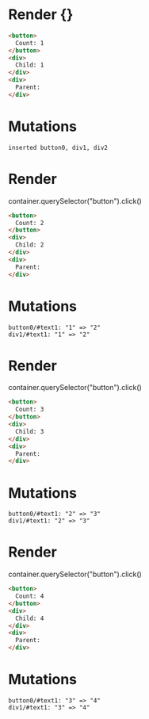 # Render {}
```html
<button>
  Count: 1
</button>
<div>
  Child: 1
</div>
<div>
  Parent: 
</div>
```

# Mutations
```
inserted button0, div1, div2
```


# Render 
container.querySelector("button").click()

```html
<button>
  Count: 2
</button>
<div>
  Child: 2
</div>
<div>
  Parent: 
</div>
```

# Mutations
```
button0/#text1: "1" => "2"
div1/#text1: "1" => "2"
```


# Render 
container.querySelector("button").click()

```html
<button>
  Count: 3
</button>
<div>
  Child: 3
</div>
<div>
  Parent: 
</div>
```

# Mutations
```
button0/#text1: "2" => "3"
div1/#text1: "2" => "3"
```


# Render 
container.querySelector("button").click()

```html
<button>
  Count: 4
</button>
<div>
  Child: 4
</div>
<div>
  Parent: 
</div>
```

# Mutations
```
button0/#text1: "3" => "4"
div1/#text1: "3" => "4"
```
